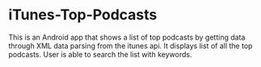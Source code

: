 # iTunes-Top-Podcasts
This is an Android app that shows a list of top podcasts by getting data through XML data parsing from the itunes api. It displays list of all the top podcasts. User is able to search the list with keywords. 
